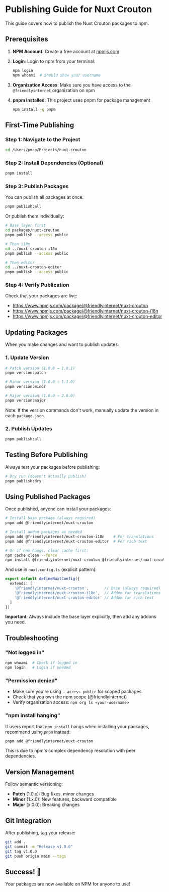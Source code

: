 # Publishing Guide for Nuxt Crouton

This guide covers how to publish the Nuxt Crouton packages to npm.

## Prerequisites

1. **NPM Account**: Create a free account at [npmjs.com](https://www.npmjs.com/signup)
2. **Login**: Login to npm from your terminal:
   ```bash
   npm login
   npm whoami  # Should show your username
   ```

3. **Organization Access**: Make sure you have access to the `@friendlyinternet` organization on npm

4. **pnpm Installed**: This project uses pnpm for package management
   ```bash
   npm install -g pnpm
   ```

## First-Time Publishing

### Step 1: Navigate to the Project

```bash
cd /Users/pmcp/Projects/nuxt-crouton
```

### Step 2: Install Dependencies (Optional)

```bash
pnpm install
```

### Step 3: Publish Packages

You can publish all packages at once:

```bash
pnpm publish:all
```

Or publish them individually:

```bash
# Base layer first
cd packages/nuxt-crouton
pnpm publish --access public

# Then i18n
cd ../nuxt-crouton-i18n
pnpm publish --access public

# Then editor
cd ../nuxt-crouton-editor
pnpm publish --access public
```

### Step 4: Verify Publication

Check that your packages are live:
- https://www.npmjs.com/package/@friendlyinternet/nuxt-crouton
- https://www.npmjs.com/package/@friendlyinternet/nuxt-crouton-i18n
- https://www.npmjs.com/package/@friendlyinternet/nuxt-crouton-editor

## Updating Packages

When you make changes and want to publish updates:

### 1. Update Version

```bash
# Patch version (1.0.0 → 1.0.1)
pnpm version:patch

# Minor version (1.0.0 → 1.1.0)
pnpm version:minor

# Major version (1.0.0 → 2.0.0)
pnpm version:major
```

Note: If the version commands don't work, manually update the version in each `package.json`.

### 2. Publish Updates

```bash
pnpm publish:all
```

## Testing Before Publishing

Always test your packages before publishing:

```bash
# Dry run (doesn't actually publish)
pnpm publish:dry
```

## Using Published Packages

Once published, anyone can install your packages:

```bash
# Install base package (always required)
pnpm add @friendlyinternet/nuxt-crouton

# Install addon packages as needed
pnpm add @friendlyinternet/nuxt-crouton-i18n    # For translations
pnpm add @friendlyinternet/nuxt-crouton-editor  # For rich text

# Or if npm hangs, clear cache first:
npm cache clean --force
npm install @friendlyinternet/nuxt-crouton @friendlyinternet/nuxt-crouton-i18n
```

And use in `nuxt.config.ts` (explicit pattern):

```typescript
export default defineNuxtConfig({
  extends: [
    '@friendlyinternet/nuxt-crouton',       // Base (always required)
    '@friendlyinternet/nuxt-crouton-i18n',  // Addon for translations
    '@friendlyinternet/nuxt-crouton-editor' // Addon for rich text
  ]
})
```

**Important**: Always include the base layer explicitly, then add any addons you need.

## Troubleshooting

### "Not logged in"
```bash
npm whoami  # Check if logged in
npm login   # Login if needed
```

### "Permission denied"
- Make sure you're using `--access public` for scoped packages
- Check that you own the npm scope (@friendlyinternet)
- Verify organization access: `npm org ls <your-username>`

### "npm install hanging"
If users report that `npm install` hangs when installing your packages, recommend using `pnpm` instead:
```bash
pnpm add @friendlyinternet/nuxt-crouton
```
This is due to npm's complex dependency resolution with peer dependencies.

## Version Management

Follow semantic versioning:
- **Patch** (1.0.x): Bug fixes, minor changes
- **Minor** (1.x.0): New features, backward compatible
- **Major** (x.0.0): Breaking changes

## Git Integration

After publishing, tag your release:

```bash
git add .
git commit -m "Release v1.0.0"
git tag v1.0.0
git push origin main --tags
```

## Success! 🎉

Your packages are now available on NPM for anyone to use!